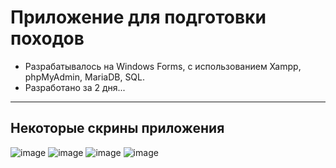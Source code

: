 ﻿# Приложение для подготовки походов
- Разрабатывалось на Windows Forms, с использованием Xampp, phpMyAdmin, MariaDB, SQL.
- Разработано за 2 дня...
---
## Некоторые скрины приложения
![image](https://github.com/GlarkDen/TripPreparation/assets/90215968/eb817936-d91b-4859-87c6-3943dca27255)
![image](https://github.com/GlarkDen/TripPreparation/assets/90215968/42d7afe1-b913-4aa0-9b2b-f43447777c59)
![image](https://github.com/GlarkDen/TripPreparation/assets/90215968/2fef1266-a544-4243-b6b1-ae650b8c2000)
![image](https://github.com/GlarkDen/TripPreparation/assets/90215968/ad3c1fd2-ea03-43b4-a686-e4a5d9d49565)


